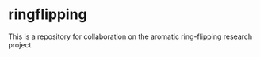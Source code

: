 # ringflipping

This is a repository for collaboration on the aromatic ring-flipping research project 
